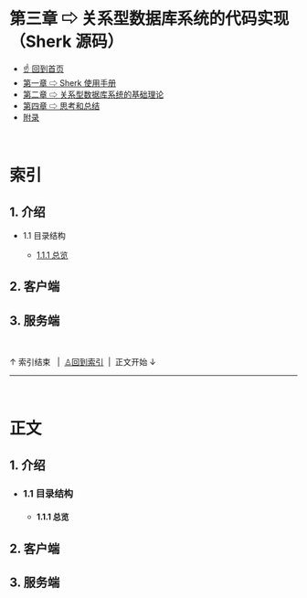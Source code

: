 # 第三章 ⇨ 关系型数据库系统的代码实现（Sherk 源码）

- [☝ 回到首页](https://github.com/Lvsi-China/Sherk)
- [第一章 ⇨ Sherk 使用手册](https://github.com/Lvsi-China/Sherk/blob/master/docs/README.chapter1.md)
- [第二章 ⇨ 关系型数据库系统的基础理论](https://github.com/Lvsi-China/Sherk/blob/master/docs/README.chapter2.md)
- [第四章 ⇨ 思考和总结](https://github.com/Lvsi-China/Sherk/blob/master/docs/README.chapter4.md)
- [附录](https://github.com/Lvsi-China/Sherk/blob/master/docs/README.appendix.md)

<br/>

# <span id="article-index">索引</span>

## 1. 介绍

- 1.1 目录结构

    - [1.1.1 总览](#https://github.com/Lvsi-China/Sherk/blob/master/docs/README.section2.content.md#article)

## 2. 客户端

## 3. 服务端

<br/>

↑ 索引结束 &nbsp; | &nbsp;[♙回到索引](#article-index)  &nbsp;|&nbsp; 正文开始 ↓

---

<br/>

# 正文

## 1. 介绍

- ### 1.1 目录结构

    - #### 1.1.1 总览

## 2. 客户端

## 3. 服务端

<br/>
